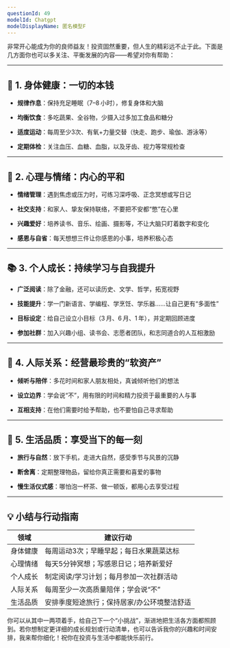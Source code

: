 ```yaml
---
questionId: 49
modelId: Chatgpt
modelDisplayName: 匿名模型F
---
```

非常开心能成为你的良师益友！投资固然重要，但人生的精彩远不止于此。下面是几方面你也可以多关注、平衡发展的内容——希望对你有帮助：

---

## 🌱 1. 身体健康：一切的本钱

- **规律作息**：保持充足睡眠（7–8 小时），修复身体和大脑
    
- **均衡饮食**：多吃蔬果、全谷物，少摄入过多加工食品和糖分
    
- **适度运动**：每周至少3次、有氧+力量交替（快走、跑步、瑜伽、游泳等）
    
- **定期体检**：关注血压、血糖、血脂，以及牙齿、视力等常规检查
    

---

## 🧠 2. 心理与情绪：内心的平和

- **情绪管理**：遇到焦虑或压力时，可练习深呼吸、正念冥想或写日记
    
- **社交支持**：和家人、挚友保持联络，不要把不安都“憋”在心里
    
- **兴趣爱好**：培养读书、音乐、绘画、摄影等，不让大脑只盯着数字和变化
    
- **感恩与自省**：每天想想三件让你感恩的小事，培养积极心态
    

---

## 📚 3. 个人成长：持续学习与自我提升

- **广泛阅读**：除了金融，还可以读历史、文学、哲学，拓宽视野
    
- **技能提升**：学一门新语言、学编程、学烹饪、学乐器……让自己更有“多面性”
    
- **目标设定**：给自己设立小目标（3 月、6 月、1 年），并定期回顾进度
    
- **参加社群**：加入兴趣小组、读书会、志愿者团队，和志同道合的人互相激励
    

---

## 👫 4. 人际关系：经营最珍贵的“软资产”

- **倾听与陪伴**：多花时间和家人朋友相处，真诚倾听他们的想法
    
- **设立边界**：学会说“不”，用有限的时间和精力投资于最重要的人与事
    
- **互相支持**：在他们需要时给予帮助，也不要怕自己寻求帮助
    

---

## 🎨 5. 生活品质：享受当下的每一刻

- **旅行与自然**：放下手机，走进大自然，感受季节与风景的沉静
    
- **断舍离**：定期整理物品，留给你真正需要和喜爱的事物
    
- **慢生活仪式感**：哪怕泡一杯茶、做一顿饭，都用心去享受过程
    

---

## 💡 小结与行动指南

|领域|建议行动|
|---|---|
|身体健康|每周运动3次；早睡早起；每日水果蔬菜达标|
|心理情绪|每天5分钟冥想；写感恩日记；培养新爱好|
|个人成长|制定阅读/学习计划；每月参加一次社群活动|
|人际关系|每周至少一次高质量陪伴；学会说“不”|
|生活品质|安排季度短途旅行；保持居家/办公环境整洁舒适|

你可以从其中一两项着手，给自己下一个“小挑战”，渐进地把生活各方面都照顾到。若你想制定更详细的成长规划或行动清单，也可以告诉我你的兴趣和时间安排，我来帮你细化！祝你在投资与生活中都能快乐前行。
